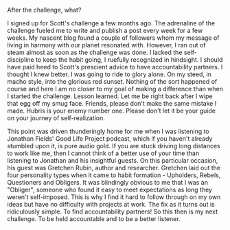 After the challenge, what?

I signed up for Scott's challenge a few months ago. The adrenaline of the challenge fueled me to write and publish a post every week for a few weeks. My nascent blog found a couple of followers whom my message of living in harmony with our planet resonated with. However, I ran out of steam almost as soon as the challenge was done. I lacked the self-discipline to keep the habit going, I ruefully recognized in hindsight. I should have paid heed to Scott's prescient advice to have accountability partners. I thought I knew better. I was going to ride to glory alone. On my steed, in macho style, into the glorious red sunset. Nothing of the sort happened of course and here I am no closer to my goal of making a difference than when I started the challenge. Lesson learned. Let me be right back after I wipe that egg off my smug face. Friends, please don't make the same mistake I made. Hubris is your enemy number one. Please don't let it be your guide on your journey of self-realization. 

This point was driven thunderingly home for me when I was listening to Jonathan Fields' Good Life Project podcast, which if you haven't already stumbled upon it, is pure audio gold. If you are stuck driving long distances to work like me, then I cannot think of a better use of your time than listening to Jonathan and his insightful guests. On this particular occasion, his guest was Gretchen Rubin, author and researcher. Gretchen laid out the four personality types when it came to habit formation - Upholders, Rebels, Questioners and Obligers. It was blindingly obvious to me that I was an "Obliger", someone who found it easy to meet expectations as long they weren't self-imposed. This is why I find it hard to follow through on my own ideas but have no difficulty with projects at work. The fix as it turns out is ridiculously simple. To find accountability partners! So this then is my next challenge. To be held accountable and to be a better listener. 